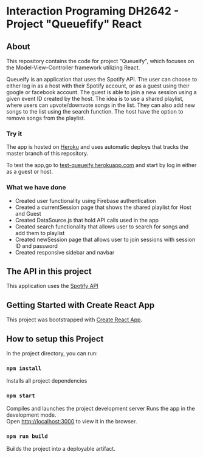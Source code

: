 # Interaction Programing DH2642 - Project "Queuefify" React

## About 
This repository contains the code for project "Queueify", which focuses on the Model-View-Controller framework utilizing React. 

Queueify is an application that uses the Spotify API. The user can choose to either log in as a host with their Spotify account, or as a guest using their google or facebook account. The guest is able to join a new session using a given event ID created by the host. The idea is to use a shared playlist, where users can upvote/downvote songs in the list. They can also add new songs to the list using the search function. The host have the option to remove songs from the playlist. 

### Try it 
The app is hosted on [Heroku](https://signup.heroku.com/?c=70130000000NeLCAA0&gclid=CjwKCAiAiML-BRAAEiwAuWVggkEMhnf3uC02TCfvWUz22oo2ugNs5-ssMwtxYIWx7a5XshM98AiuNBoCxvoQAvD_BwE) and uses automatic deploys that tracks the master branch of this repository.

To test the app,go to [test-queueify.herokuapp.com](https://test-queueify.herokuapp.com/) and start by log in either as a guest or host. 

### What we have done 
- Created user functionality using Firebase authentication
- Created a currentSession page that shows the shared playlist for Host and Guest
- Created DataSource.js that hold API calls used in the app 
- Created search functionality that allows user to search for songs and add them to playlist 
- Created newSession page that allows user to join sessions with session ID and password 
- Created responsive sidebar and navbar

## The API in this project
This application uses the [Spotify API](https://developer.spotify.com/documentation/web-api/) 

## Getting Started with Create React App

This project was bootstrapped with [Create React App](https://github.com/facebook/create-react-app).

## How to setup this Project 

In the project directory, you can run:

### `npm install` 
Installs all project dependencies

### `npm start`
Compiles and launches the project development server
Runs the app in the development mode.\
Open [http://localhost:3000](http://localhost:3000) to view it in the browser.

### `npm run build` 
Builds the project into a deployable artifact.
